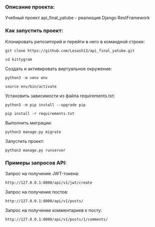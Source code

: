 ### Описание проекта:
Учебный проект api_final_yatube  - реализция Django RestFramework

### Как запустить проект:

Клонировать репозиторий и перейти в него в командной строке:

```
git clone https://github.com/Lesash13/api_final_yatube.git
```

```
cd kittygram
```

Cоздать и активировать виртуальное окружение:

```
python3 -m venv env
```

```
source env/bin/activate
```

Установить зависимости из файла requirements.txt:

```
python3 -m pip install --upgrade pip
```

```
pip install -r requirements.txt
```

Выполнить миграции:

```
python3 manage.py migrate
```

Запустить проект:

```
python3 manage.py runserver
```

### Примеры запросов API:

Запрос на получение JWT-токена: 
```
http://127.0.0.1:8000/api/v1/jwt/create
```

Запрос на получение постов:

```
http://127.0.0.1:8000/api/v1/posts/
```

Запрос на получение комментариев к посту: 

```
http://127.0.0.1:8000/api/v1/posts/1/comments/
```
